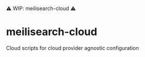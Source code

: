 ⚠️ WIP: meilisearch-cloud ⚠️

# meilisearch-cloud

Cloud scripts for cloud provider agnostic configuration
